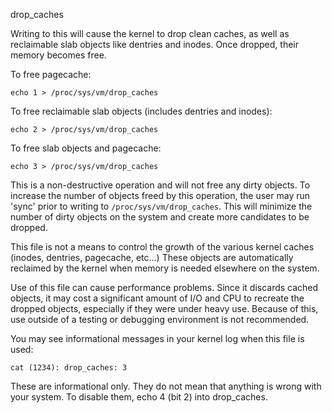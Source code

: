 drop_caches

Writing to this will cause the kernel to drop clean caches, as well as reclaimable slab objects like dentries and inodes.  Once dropped, their memory becomes free.

To free pagecache:
```
echo 1 > /proc/sys/vm/drop_caches
```
To free reclaimable slab objects (includes dentries and inodes):
```
echo 2 > /proc/sys/vm/drop_caches
```
To free slab objects and pagecache:
```
echo 3 > /proc/sys/vm/drop_caches
```

This is a non-destructive operation and will not free any dirty objects. To increase the number of objects freed by this operation, the user may run 'sync' prior to writing to `/proc/sys/vm/drop_caches`.  This will minimize the number of dirty objects on the system and create more candidates to be dropped.

This file is not a means to control the growth of the various kernel caches (inodes, dentries, pagecache, etc...)  These objects are automatically reclaimed by the kernel when memory is needed elsewhere on the system.

Use of this file can cause performance problems.  Since it discards cached objects, it may cost a significant amount of I/O and CPU to recreate the dropped objects, especially if they were under heavy use.  Because of this, use outside of a testing or debugging environment is not recommended.

You may see informational messages in your kernel log when this file is used:
```
cat (1234): drop_caches: 3
```
These are informational only.  They do not mean that anything is wrong with your system.  To disable them, echo 4 (bit 2) into drop_caches.
